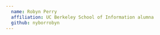 ```yaml
---
  name: Robyn Perry
  affiliation: UC Berkeley School of Information alumna 
  github: nyborrobyn
---
```

